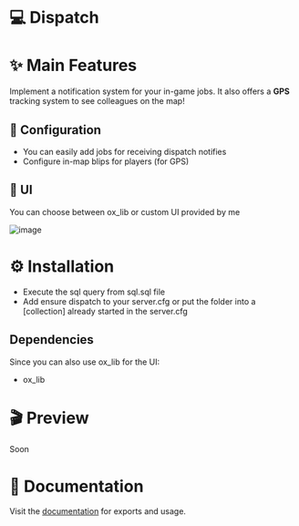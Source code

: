 # 💻 Dispatch

# ✨ Main Features
Implement a notification system for your in-game jobs. It also offers a **GPS** tracking system to see colleagues on the map!

## 🔧 Configuration

* You can easily add jobs for receiving dispatch notifies
* Configure in-map blips for players (for GPS)

## 🎨 UI
You can choose between ox_lib or custom UI provided by me

![image](https://github.com/nextscripts-5m/dispatch/assets/141370381/645b538b-8bce-4444-8c62-510f8ba6616b)


# ⚙ Installation

* Execute the sql query from sql.sql file
* Add ensure dispatch  to your server.cfg or put the folder into a [collection] already started in the server.cfg

## Dependencies

Since you can also use ox_lib for the UI:
* ox_lib

# 🎬 Preview

Soon

# 📕 Documentation

Visit the [documentation](https://next-script-tm.gitbook.io/next-scripts/free-resources/dispatch/client-exports) for exports and usage.
